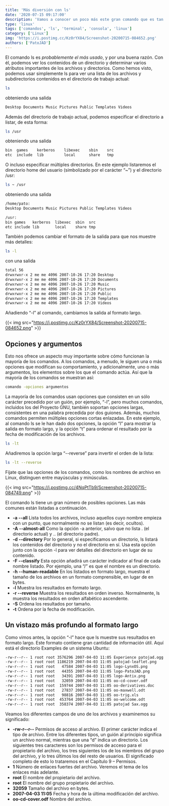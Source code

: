 ```yaml
---
title: 'Más diversión con ls'
date: '2020-07-15 09:17:00'
description: 'Vamos a conocer un poco más este gran comando que es tan usado y tan útil... vamos a divertirnos con ls'
type: 'linux'
tags: ['comandos', 'ls', 'terminal', 'consola', 'linux']
category: ['Linux']
img: 'https://i.postimg.cc/Kz0rYX84/Screenshot-20200715-084652.png'
authors: ['PatoJAD']
---
```


El comando ls es _probablemente el más usado_, y por una buena razón. Con él, podemos ver los contenidos de un directorio y determinar varios atributos importantes de los archivos y directorios. Como hemos visto, podemos usar simplemente ls para ver una lista de los archivos y subdirectorios contenidos en el directorio de trabajo actual:

```zsh
ls
```

obteniendo una salida

```zsh
Desktop Documents Music Pictures Public Templates Videos
```

Además del directorio de trabajo actual, podemos especificar el directorio a listar, de esta forma:

```zsh
ls /usr
```

obteniendo una salida

```zsh
bin  games    kerberos    libexec    sbin    src
etc  include  lib         local      share   tmp
```

O incluso especificar múltiples directorios. En este ejemplo listaremos el directorio home del usuario (simbolizado por el carácter “~”) y el directorio /usr:

```zsh
ls ~ /usr
```

obteniendo una salida

```zsh
/home/pato:
Desktop Documents Music Pictures Public Templates Videos

/usr:
bin games   kerberos  libexec  sbin  src
etc include lib       local    share tmp
```

También podemos cambiar el formato de la salida para que nos muestre más detalles:

```zsh
ls -l
```

con una salida

```zsh
total 56
drwxrwxr-x 2 me me 4096 2007-10-26 17:20 Desktop
drwxrwxr-x 2 me me 4096 2007-10-26 17:20 Documents
drwxrwxr-x 2 me me 4096 2007-10-26 17:20 Music
drwxrwxr-x 2 me me 4096 2007-10-26 17:20 Pictures
drwxrwxr-x 2 me me 4096 2007-10-26 17:20 Public
drwxrwxr-x 2 me me 4096 2007-10-26 17:20 Templates
drwxrwxr-x 2 me me 4096 2007-10-26 17:20 Videos
```

Añadiendo “-l” al comando, cambiamos la salida al formato largo.

{{< img src="https://i.postimg.cc/Kz0rYX84/Screenshot-20200715-084652.png" >}}

## Opciones y argumentos

Esto nos ofrece un aspecto muy importante sobre cómo funcionan la mayoría de los comandos. A los comandos, a menudo, le siguen una o más opciones que modifican su comportamiento, y adicionalmente, uno o más argumentos, los elementos sobre los que el comando actúa. Así que la mayoría de los comandos se muestran así:

```zsh
comando -opciones argumentos
```

La mayoría de los comandos usan opciones que consisten en un sólo carácter precedido por un guión, por ejemplo, “-l”, pero muchos comandos, incluidos los del Proyecto GNU, también soportan opciones largas, consistentes en una palabra precedida por dos guiones. Además, muchos comandos permiten múltiples opciones cortas enlazadas. En este ejemplo, al comando ls se le han dado dos opciones, la opción “l” para mostrar la salida en formato largo, y la opción “t” para ordenar el resultado por la fecha de modificación de los archivos.

```zsh
ls -lt
```

Añadiremos la opción larga “--reverse” para invertir el orden de la lista:

```zsh
ls -lt --reverse
```

Fíjate que las opciones de los comandos, como los nombres de archivo en Linux, distinguen entre mayúsculas y minúsculas.

{{< img src="https://i.postimg.cc/4NqPtTb9/Screenshot-20200715-084749.png" >}}

El comando ls tiene un gran número de posibles opciones. Las más comunes están listadas a continuación.

-   **-a --all** Lista todos los archivos, incluso aquellos cuyo nombre empieza con un punto, que normalmente no se listan (es decir, ocultos).
-   **-A --almost-all** Como la opción -a anterior, salvo que no lista . (el directorio actual) y .. (el directorio padre).
-   **-d --directory** Por lo general, si especificamos un directorio, ls listará los contenidos del directorio y no el directorio en sí. Usa esta opción junto con la opción -l para ver detalles del directorio en lugar de su contenido.
-   **-F --classify** Esta opción añadirá un carácter indicador al final de cada nombre listado. Por ejemplo, una “/” es que el nombre es un directorio.
-   **-h --human-readable** En los listados en formato largo, muestra el tamaño de los archivos en un formato comprensible, en lugar de en bytes.
-   **-l** Muestra los resultados en formato largo.
-   **-r --reverse** Muestra los resultados en orden inverso. Normalmente, ls muestra los resultados en orden alfabético ascendente.
-   **-S** Ordena los resultados por tamaño.
-   **-t** Ordena por la fecha de modificación.

## Un vistazo más profundo al formato largo

Como vimos antes, la opción “-l” hace que ls muestre sus resultados en formato largo. Este formato contiene gran cantidad de información útil. Aquí está el directorio Examples de un sistema Ubuntu:

```zsh
-rw-r--r-- 1 root root 3576296 2007-04-03 11:05 Experience patojad.ogg
-rw-r--r-- 1 root root 1186219 2007-04-03 11:05 patojad-leaflet.png
-rw-r--r-- 1 root root   47584 2007-04-03 11:05 logo-LynxOS.png
-rw-r--r-- 1 root root   44355 2007-04-03 11:05 logo-PatoJAD.png
-rw-r--r-- 1 root root   34391 2007-04-03 11:05 logo-Antix.png
-rw-r--r-- 1 root root   32059 2007-04-03 11:05 oo-cd-cover.odf
-rw-r--r-- 1 root root  159744 2007-04-03 11:05 oo-derivatives.doc
-rw-r--r-- 1 root root   27837 2007-04-03 11:05 oo-maxwell.odt
-rw-r--r-- 1 root root   98816 2007-04-03 11:05 oo-trig.xls
-rw-r--r-- 1 root root  453764 2007-04-03 11:05 oo-welcome.odt
-rw-r--r-- 1 root root  358374 2007-04-03 11:05 patojad Sax.ogg
```

Veamos los diferentes campos de uno de los archivos y examinemos su significado:

-   **-rw-r--r--** Permisos de acceso al archivo. El primer carácter indica el tipo de archivo. Entre los diferentes tipos, un guión al principio significa un archivo normal, mientras que una “d” indica un directorio. Los siguientes tres caracteres son los permisos de acceso para el propietario del archivo, los tres siguientes los de los miembros del grupo del archivo, y lo tres últimos los del resto de usuarios. El significado completo de esto lo trataremos en el Capítulo 9 – Permisos.
-   **1** Número de enlaces fuertes del archivo. Veremos el tema de los enlaces más adelante.
-   **root** El nombre del propietario del archivo.
-   **root** El nombre del grupo propietario del archivo.
-   **32059** Tamaño del archivo en bytes.
-   **2007-04-03 11:05** Fecha y hora de la última modificación del archivo.
-   **oo-cd-cover.odf** Nombre del archivo.
